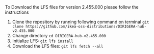 To Download the LFS files for version 2.455.000 please follow the instructions

1. Clone the repository by running following command on terminal `git clone https://github.com/ikea-oss-distributions/DIRIGERA-hub-v2.455.000`
2. Change directory `cd DIRIGERA-hub-v2.455.000`
3. Initialize LFS: `git lfs install`
4. Download the LFS files: `git lfs fetch --all`
